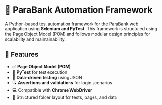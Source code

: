 # 🧪 ParaBank Automation Framework

A Python-based test automation framework for the ParaBank web application using **Selenium and PyTest**. 
This framework is structured using the Page Object Model (POM) and follows modular design principles for scalability and maintainability.


## 🚀 Features

- ✅ **Page Object Model (POM)**
- 🧪 **PyTest** for test execution
- 📄 **Data-driven testing** using JSON
- 🔍 **Assertions and validations** for login scenarios
- 💻 Compatible with **Chrome WebDriver**
- 📂 Structured folder layout for tests, pages, and data
